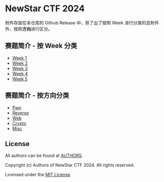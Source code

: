 # NewStar CTF 2024

附件存放在本仓库的 Github Release 中，除了出了按照 Week 进行分类的总附件外，按照<strong>方向</strong>进行区分。

## 赛题简介 - 按 Week 分类

- [Week 1](./week/w1.md)
- [Week 2](./week/w2.md)
- [Week 3](./week/w3.md)
- [Week 4](./week/w4.md)
- [Week 5](./week/w5.md)

## 赛题简介 - 按方向分类

- [Pwn](./category/pwn.md)
- [Reverse](./category/reverse.md)
- [Web](./category/web.md)
- [Crypto](./category/crypto.md)
- [Misc](./category/misc.md)

## License

All authors can be found at [AUTHORS](./AUTHORS).

Copyright (c) Authors of NewStar CTF 2024. All rights reserved.

Licensed under the [MIT License](./LICENSE).
